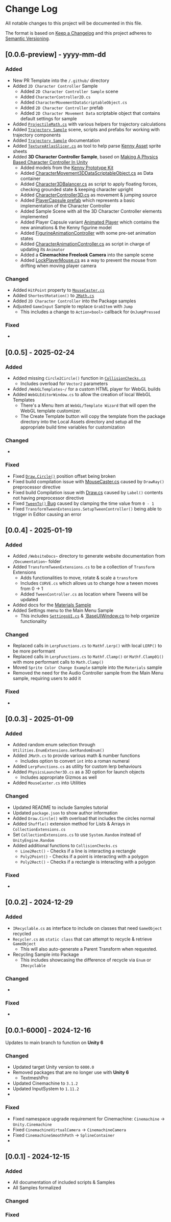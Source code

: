﻿
# Change Log
All notable changes to this project will be documented in this file.

The format is based on [Keep a Changelog](http://keepachangelog.com/)
and this project adheres to [Semantic Versioning](http://semver.org/).

## [0.0.6-preview] - yyyy-mm-dd

### Added
- New PR Template into the `/.github/` directory
- Added `2D Character Controller` Sample
  - Added `2D Character Controller Sample` scene
  - Added `CharacterController2D.cs`
  - Added `CharacterMovementDataScriptableObject.cs`
  - Added `2D Character Controller` prefab
  - Added `2D Character Movement Data` scriptable object that contains default settings for sample
- Added [`ProjectileMath.cs`](Runtime/Scripts/Utilities/Physics/ProjectileMath.cs) with various helpers for trajectory calculations
- Added [`Trajectory Sample`](Samples~/Trajectory/) scene, scripts and prefabs for working with trajectory components
- Added [`Trajectory Sample`](Documentation~/Samples/trajectory.md) documentation
- Added [`TextureAtlasSlicer.cs`](Editor/KennySpriteSlicer/TextureAtlasSlicer.cs) as tool to help parse [Kenny Asset](https://kenney.nl/data/itch/preview/) sprite sheets
- Added **3D Character Controller Sample**, based on [Making A Physics Based Character Controller In Unity](https://youtu.be/qdskE8PJy6Q?si=yGx9nWuwtoum0v6n)
  - Added models from the [Kenny Prototype Kit](https://kenney.nl/data/itch/preview/Previews/Prototype%20Kit.png)
  - Added [CharacterMovement3DDataScriptableObject.cs](Samples~/3DCharacterController/Scripts/CharacterMovement3DDataScriptableObject.cs) as Data container
  - Added [Character3DBalancer.cs](Samples~/3DCharacterController/Scripts/Character3DBalancer.cs) as script to apply floating forces, checking grounded state & keeping character upright
  - Added [CharacterController3D.cs](Samples~/3DCharacterController/Scripts/CharacterController3D.cs) as movement & jumping source
  - Added [PlayerCapsule prefab](Samples~/3DCharacterController/Prefabs/PlayerCapsule.prefab) which represents a basic implementation of the Character Controller
  - Added Sample Scene with all the 3D Character Controller elements implemented
  - Added Player Capsule variant [Animated Player](Samples~/3DCharacterController/Prefabs/Animated%20Player.prefab) which contains the new animations & the Kenny figurine model
  - Added [FigurineAnimationController](Samples~/3DCharacterController/Animation/FigurineAnimationController.controller) with some pre-set animation states
  - Added [CharacterAnimationController.cs](Samples~/3DCharacterController/Scripts/Animation/CharacterAnimationController.cs) as script in charge of updating its `Animator`
  - Added a **Cinemachine Freelook Camera** into the sample scene
  - Added [LockPlayerMouse.cs](Samples~/3DCharacterController/Scripts/LockPlayerMouse.cs) as a way to prevent the mouse from drifting when moving player camera

### Changed
- Added `HitPoint` property to [`MouseCaster.cs`](Runtime/Scripts/Utilities/MouseCaster.cs)
- Added `ShortestRotation()` to [`JMath.cs`](Runtime/Scripts/Utilities/JMath.cs)
- Added `2D Character Controller` into the Package samples
- Adjusted `GameInput` Sample to replace `GrabItem` with `Jump`
  - This includes a change to `Action<bool>` callback for `OnJumpPressed`

### Fixed
-

## [0.0.5] - 2025-02-24

### Added
- Added missing `Circle2Circle()` function in [`CollisionChecks.cs`](Runtime/Scripts/Utilities/Physics/CollisionChecks.cs)
  - Includes overload for `Vector2` parameters
- Added `/WebGLTemplates~/` for a custom HTML player for WebGL builds
- Added `WebGLEditorWindow.cs` to allow the creation of local WebGL Templates
  - There's a Menu Item at `WebGL/Template Wizard` that will open the WebGL template customizer.
  - The Create Template button will copy the template from the package directory into the Local Assets directory and setup all the appropriate build time variables for customization

### Changed
- 

### Fixed
- Fixed [`Draw.Circle()`](Runtime/Scripts/Utilities/Debugging/Draw.cs) position offset being broken
- Fixed build compilation issue with [MouseCaster.cs](Runtime/Scripts/Utilities/MouseCaster.cs) caused by `DrawRay()` preprocessor directive
- Fixed build Compilation issue with [Draw.cs](Runtime/Scripts/Utilities/Debugging/Draw.cs) caused by `Label()` contents not having preprocessor directive
- Fixed [`TweenTo()` Bug](https://github.com/abr-designs/jam-starter-package/issues/8) caused by clamping the time value from `0 - 1`
- Fixed `TransformTweenExtensions.SetupTweenController()` being able to trigger in Editor causing an error

## [0.0.4] - 2025-01-19

### Added
- Added `/WebsiteDocs~` directory to generate website documentation from `/Documentation~` folder
- Added `TransformTweenExtensions.cs` to be a collection of `Transform` Extensions
  - Adds functionalities to move, rotate & scale a `transform` 
  - Includes `CURVE.cs` which allows us to change how a tween moves from 0 -> 1
  - Added `TweenController.cs` as location where Tweens will be updated
- Added docs for the [Materials Sample](Documentation~/Samples/samples-materials.md)
- Added Settings menu to the Main Menu Sample
  - This includes [`SettingsUI.cs`](Samples%7E/MainMenu/SettingsUI.cs) & [`BaseUIWindow.cs](Samples%7E/MainMenu/BaseUIWindow.cs) to help organize functionality

### Changed
- Replaced calls in `LerpFunctions.cs` to `Mathf.Lerp()` with local `LERP()` to be more performant
- Replaced calls in `LerpFunctions.cs` to `Mathf.Clamp()` or `Mathf.Clamp01()` with more performant calls to `Math.Clamp()`
- Moved `Sprite Color Change Example` sample into the `Materials` sample
- Removed the need for the Audio Controller sample from the Main Menu sample, requiring users to add it

### Fixed
-

## [0.0.3] - 2025-01-09

### Added
- Added random enum selection through `Utilities.EnumExtensions.GetRandomEnum()`
- Added `JMath.cs` to provide various math & number functions
  - Includes option to convert `int` into a roman numeral
- Added `LerpFunctions.cs` as utility for custom lerp behaviours
- Added `PhysicsLauncher3D.cs` as a 3D option for launch objects
  - Includes appropriate Gizmos as well
- Added `MouseCaster.cs` into Utilities

### Changed
- Updated README to include Samples tutorial
- Updated `package.json` to show author information
- Added `Draw.Circle()` with overload that includes the circles normal
- Added `Shuffle()` extension method for Lists & Arrays in `CollectionExtensions.cs`
- Set `CollectionExtensions.cs` to use `System.Random` instead of `UnityEngine.Random`
- Added additional functions to `CollisionChecks.cs`
  - `Line2Rect()` - Checks if a line is interacting a rectangle
  - `Poly2Point()` - Checks if a point is interacting with a polygon 
  - `Poly2Rect()` - Checks if a rectangle is interacting with a polygon
### Fixed
-

## [0.0.2] - 2024-12-29

### Added
- `IRecyclable.cs` as interface to include on classes that need `GameObject` recycled
- `Recycler.cs` as `static class` that can attempt to recycle & retrieve `GameObject`
  - This will also auto-generate a Parent Transform when requested.
- Recycling Sample into Package
  - This includes showcasing the difference of recycle via `Enum` or `IRecyclable`

### Changed
- 

### Fixed
-

## [0.0.1-6000] - 2024-12-16

Updates to main branch to function on **Unity 6**

### Changed
- Updated target Unity version to `6000.0`
- Removed packages that are no longer use with **Unity 6**
  - TextmeshPro
- Updated Cinemachine to `3.1.2`
- Updated InputSystem to `1.11.2`
- 

### Fixed
- Fixed namespace upgrade requirement for Cinemachine: `Cinemachine` -> `Unity.Cinemachine`
- Fixed `CinemachineVirtualCamera` -> `CinemachineCamera`
- Fixed `CinemachineSmoothPath` -> `SplineContainer`
-

## [0.0.1] - 2024-12-15

### Added
- All documentation of included scripts & Samples
- All Samples formalized

### Changed


### Fixed
